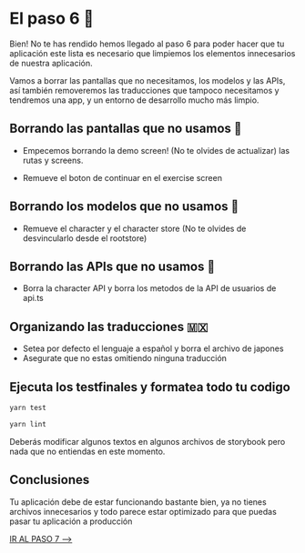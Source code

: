 # El paso 6 🧹

Bien! No te has rendido hemos llegado al paso 6 para poder hacer que tu aplicación este lista es necesario que limpiemos los elementos innecesarios de nuestra aplicación.

Vamos a borrar las pantallas que no necesitamos, los modelos y las APIs, así también removeremos las traducciones que tampoco necesitamos y tendremos una app, y un entorno de desarrollo mucho más limpio.

## Borrando las pantallas que no usamos 🧹

- Empecemos borrando la demo screen! (No te olvides de actualizar) las rutas y screens.

- Remueve el boton de continuar en el exercise screen

## Borrando los modelos que no usamos 🧹

- Remueve el character y el character store (No te olvides de desvincularlo desde el rootstore)

## Borrando las APIs que no usamos 🧹

- Borra la character API y borra los metodos de la API de usuarios de api.ts

## Organizando las traducciones 🇲🇽

- Setea por defecto el lenguaje a español y borra el archivo de japones
- Asegurate que no estas omitiendo ninguna traducción

## Ejecuta los testfinales y formatea todo tu codigo

```bash
yarn test
```

```bash
yarn lint
```

Deberás modificar algunos textos en algunos archivos de storybook pero nada que no entiendas en este momento.

## Conclusiones

Tu aplicación debe de estar funcionando bastante bien, ya no tienes archivos innecesarios y todo parece estar optimizado para que puedas
pasar tu aplicación a producción

[IR AL PASO 7 -->](https://github.com/seagomezar/workshopJsconfmxRNApp/tree/step6)
